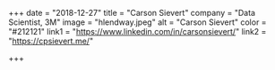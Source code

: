 +++
date = "2018-12-27"
title = "Carson Sievert"
company = "Data Scientist, 3M"
image = "hlendway.jpeg"
alt = "Carson Sievert"
color = "#212121"
link1 = "https://www.linkedin.com/in/carsonsievert/"
link2 = "https://cpsievert.me/"

+++
